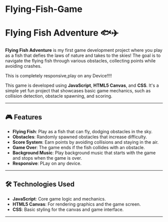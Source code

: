 # Flying-Fish-Game
# Flying Fish Adventure 🐟✈️

**Flying Fish Adventure** is my first game development project where you play as a fish that defies the laws of nature and takes to the skies! The goal is to navigate the flying fish through various obstacles, collecting points while avoiding crashes.


This is completely responsive,play on any Device!!!!   



This game is developed using **JavaScript**, **HTML5 Canvas**, and **CSS**. It's a simple yet fun project that showcases basic game mechanics, such as collision detection, obstacle spawning, and scoring.

---

## 🎮 Features

- **Flying Fish**: Play as a fish that can fly, dodging obstacles in the sky.
- **Obstacles**: Randomly spawned obstacles that increase difficulty.
- **Score System**: Earn points by avoiding collisions and staying in the air.
- **Game Over**: The game ends if the fish collides with an obstacle.
- **Background Music**: Play background music that starts with the game and stops when the game is over.
- **Responsive**: PLay on any device.
---

## 🛠️ Technologies Used

- **JavaScript**: Core game logic and mechanics.
- **HTML5 Canvas**: For rendering graphics and the game screen.
- **CSS**: Basic styling for the canvas and game interface.

---


